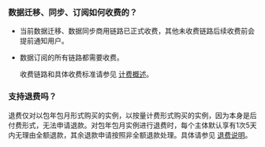 
### 数据迁移、同步、订阅如何收费的？
- 当前数据迁移、数据同步商用链路已正式收费，其他未收费链路后续收费前会提前通知用户。

- 数据订阅的所有链路都需要收费。

  收费链路和具体收费标准请参见 [计费概述](https://cloud.tencent.com/document/product/571/18736)。

### 支持退费吗？
退费仅对以包年包月形式购买的实例，以按量计费形式购买的实例，因为本身是后付费形式，无法申请退款。对包年包月实例进行退费时，每个主体默认享有1次5天内无理由全额退款，其余退款申请按照非全额退款处理。具体请参见 [退费说明](https://cloud.tencent.com/document/product/571/40536)。

